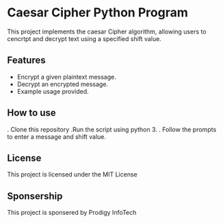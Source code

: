 # Caesar Cipher Python Program

This project implements the caesar Cipher algorithm, allowing users to cencrtpt and decrypt text using a specified shift value.

## Features
- Encrypt a given plaintext message.
- Decrypt an encrypted message.
- Example usage provided.

## How to use
. Clone this repository
.Run the script using python 3.
. Follow the prompts to enter a message and shift value.

## License
This project is licensed under the MIT License

## Sponsership
This project is sponsered by Prodigy InfoTech

